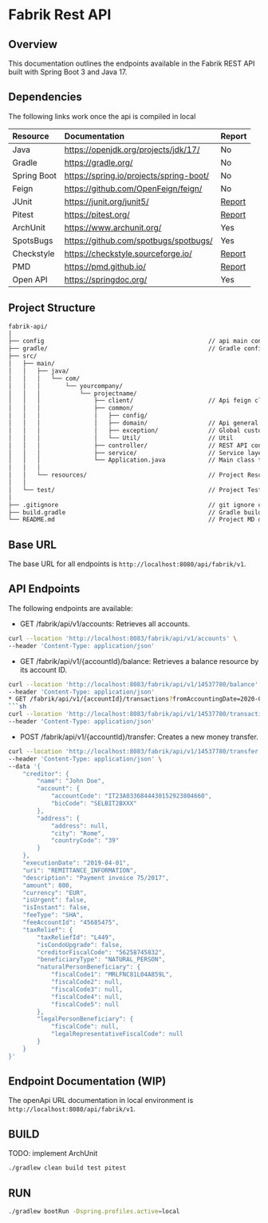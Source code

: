 # Fabrik Rest API

## Overview

This documentation outlines the endpoints available in the Fabrik REST API built with Spring Boot 3 and Java 17.

## Dependencies

The following links work once the api is compiled in local

| Resource    | Documentation                           | Report                                         |
|:------------|:----------------------------------------|:-----------------------------------------------|
| Java        | https://openjdk.org/projects/jdk/17/    | No                                             |
| Gradle      | https://gradle.org/                     | No                                             |
| Spring Boot | https://spring.io/projects/spring-boot/ | No                                             | 
| Feign       | https://github.com/OpenFeign/feign/     | No                                             | 
| JUnit       | https://junit.org/junit5/               | [Report](/build/reports/tests/test/index.html) | 
| Pitest      | https://pitest.org/                     | [Report](/build/reports/pitest/index.html)     | 
| ArchUnit    | https://www.archunit.org/               | Yes                                            | 
| SpotsBugs   | https://github.com/spotbugs/spotbugs/   | Yes                                            | 
| Checkstyle  | https://checkstyle.sourceforge.io/      | [Report](/build/reports/checkstyle/main.html)  | 
| PMD         | https://pmd.github.io/                  | [Report](/build/reports/pmd/main.html)         | 
| Open API    | https://springdoc.org/                  | Yes                                            | 


## Project Structure

```sh
fabrik-api/
│
├── config                                              // api main config src
├── gradle/                                             // Gradle configurations file
├── src/
│   ├── main/
│   │   ├── java/
│   │   │   └── com/
│   │   │       └── yourcompany/
│   │   │           └── projectname/
│   │   │               ├── client/                     // Api feign client
│   │   │               ├── common/
│   │   │               │   ├── config/
│   │   │               │   ├── domain/                 // Api general POJO
│   │   │               │   ├── exception/              // Global custom exceptions
│   │   │               │   └── Util/                   // Util
│   │   │               ├── controller/                 // REST API controllers
│   │   │               ├── service/                    // Service layer
│   │   │               └── Application.java            // Main class to run the application
│   │   │
│   │   └── resources/                                  // Project Resources
│   │
│   └── test/                                           // Project Test sources
│
├── .gitignore                                          // git ignore configuration file
├── build.gradle                                        // Gradle build configuration file
└── README.md                                           // Project MD documentation

```

## Base URL

The base URL for all endpoints is `http://localhost:8080/api/fabrik/v1`.

## API Endpoints
The following endpoints are available:

* GET /fabrik/api/v1/accounts: Retrieves all accounts.
```sh
curl --location 'http://localhost:8083/fabrik/api/v1/accounts' \
--header 'Content-Type: application/json'
```
* GET /fabrik/api/v1/{accountId}/balance: Retrieves a balance resource by its account ID.
```sh
curl --location 'http://localhost:8083/fabrik/api/v1/14537780/balance' \
--header 'Content-Type: application/json'
* GET /fabrik/api/v1/{accountId}/transactions?fromAccountingDate=2020-01-01&toAccountingDate=2020-12-01: Retrieves a Transaccion by an account ID and a specific date.
```sh
curl --location 'http://localhost:8083/fabrik/api/v1/14537780/transactions?fromAccountingDate=2020-01-01&toAccountingDate=2020-12-01' \
--header 'Content-Type: application/json'
```
* POST /fabrik/api/v1/{accountId}/transfer: Creates a new money transfer.
```sh
curl --location 'http://localhost:8083/fabrik/api/v1/14537780/transfer' \
--header 'Content-Type: application/json' \
--data '{
    "creditor": {
        "name": "John Doe",
        "account": {
            "accountCode": "IT23A0336844430152923804660",
            "bicCode": "SELBIT2BXXX"
        },
        "address": {
            "address": null,
            "city": "Rome",
            "countryCode": "39"
        }
    },
    "executionDate": "2019-04-01",
    "uri": "REMITTANCE_INFORMATION",
    "description": "Payment invoice 75/2017",
    "amount": 800,
    "currency": "EUR",
    "isUrgent": false,
    "isInstant": false,
    "feeType": "SHA",
    "feeAccountId": "45685475",
    "taxRelief": {
        "taxReliefId": "L449",
        "isCondoUpgrade": false,
        "creditorFiscalCode": "56258745832",
        "beneficiaryType": "NATURAL_PERSON",
        "naturalPersonBeneficiary": {
            "fiscalCode1": "MRLFNC81L04A859L",
            "fiscalCode2": null,
            "fiscalCode3": null,
            "fiscalCode4": null,
            "fiscalCode5": null
        },
        "legalPersonBeneficiary": {
            "fiscalCode": null,
            "legalRepresentativeFiscalCode": null
        }
    }
}'
```

## Endpoint Documentation (WIP)

The openApi URL documentation in local environment is `http://localhost:8080/api/fabrik/v1`.

## BUILD
TODO: implement ArchUnit
```sh
./gradlew clean build test pitest
```

## RUN

```sh
./gradlew bootRun -Dspring.profiles.active=local
```
